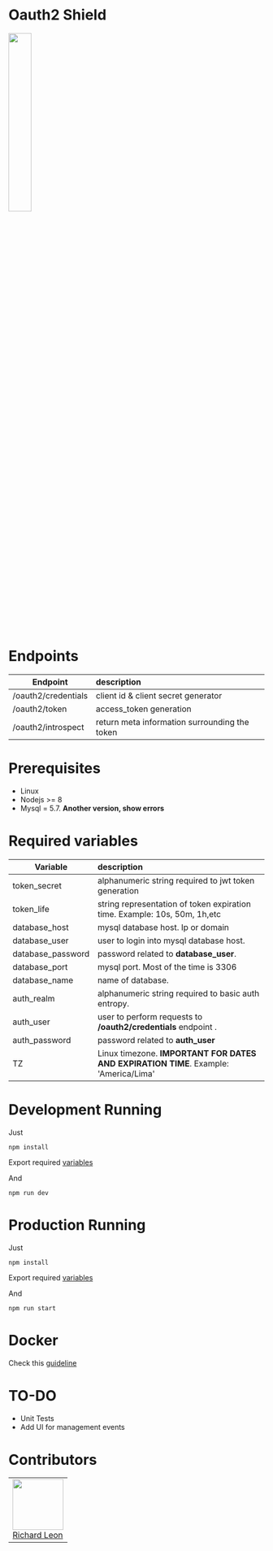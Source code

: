 # Oauth2 Shield

<img src="./logo.png" width="30%">

# Endpoints

| Endpoint        | description  |
| ------------- |:-----|
| /oauth2/credentials      | client id & client secret generator
| /oauth2/token      | access_token generation
| /oauth2/introspect      | return meta information surrounding the token

# Prerequisites

- Linux
- Nodejs >= 8
- Mysql = 5.7. **Another version, show errors**

# Required variables


| Variable        | description  |
| ------------- |:-----|
| token_secret      | alphanumeric string required to jwt token generation
| token_life      | string representation of token expiration time. Example: 10s, 50m, 1h,etc
| database_host      | mysql database host. Ip or domain
| database_user      | user to login into mysql database host.
| database_password      | password related to **database_user**.
| database_port      | mysql port. Most of the time is 3306
| database_name      | name of database.
| auth_realm      | alphanumeric string required to basic auth entropy.
| auth_user      | user to perform requests to **/oauth2/credentials** endpoint .
| auth_password      | password related to **auth_user**
| TZ      | Linux timezone. **IMPORTANT FOR DATES AND EXPIRATION TIME**. Example: 'America/Lima'

# Development Running

Just
```
npm install
```

Export required [variables](https://github.com/jrichardsz/oauth2-shield/wiki/Required-Variables)

And
```
npm run dev
```


# Production Running

Just
```
npm install
```

Export required [variables](https://github.com/jrichardsz/oauth2-shield/wiki/Required-Variables)

And
```
npm run start
```

# Docker

Check this [guideline](https://github.com/jrichardsz/oauth2-shield/wiki/Launch-with-Docker)

# TO-DO

- Unit Tests
- Add UI for management events

# Contributors

<table>
  <tbody>
    <td>
      <img src="https://avatars0.githubusercontent.com/u/3322836?s=460&v=4" width="100px;"/>
      <br />
      <label><a href="http://jrichardsz.github.io/">Richard Leon</a></label>
      <br />
    </td>    
  </tbody>
</table>
